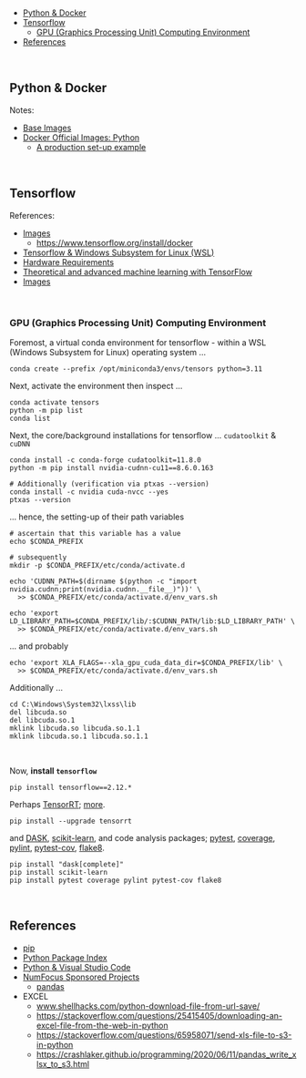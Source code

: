 <br>

* [Python & Docker](#python--docker)
* [Tensorflow](#tensorflow)
  * [GPU (Graphics Processing Unit) Computing Environment](#gpu-graphics-processing-unit-computing-environment)
* [References](#references)

<br>

## Python & Docker

Notes:
* [Base Images](https://pythonspeed.com/articles/base-image-python-docker-images/)
* [Docker Official Images: Python](https://hub.docker.com/_/python/)
  * [A production set-up example](https://github.com/discourses/augmentation/blob/master/Dockerfile)

<br>

## Tensorflow

References:

* [Images](https://hub.docker.com/r/tensorflow/tensorflow/tags)
  * https://www.tensorflow.org/install/docker
* [Tensorflow & Windows Subsystem for Linux (WSL)](https://www.tensorflow.org/install/pip#windows-wsl2)
* [Hardware Requirements](https://www.tensorflow.org/install/pip#hardware_requirements)
* [Theoretical and advanced machine learning with TensorFlow](https://www.tensorflow.org/resources/learn-ml/theoretical-and-advanced-machine-learning)
* [Images](https://www.tensorflow.org/tutorials/load_data/images)

<br>

### GPU (Graphics Processing Unit) Computing Environment

Foremost, a virtual conda environment for tensorflow - within a WSL (Windows Subsystem for Linux) operating system ...

```shell
conda create --prefix /opt/miniconda3/envs/tensors python=3.11
```

Next, activate the environment then inspect ...

```shell
conda activate tensors
python -m pip list
conda list
```

Next, the core/background installations for tensorflow ... `cudatoolkit` & `cuDNN`

```shell
conda install -c conda-forge cudatoolkit=11.8.0
python -m pip install nvidia-cudnn-cu11==8.6.0.163

# Additionally (verification via ptxas --version)
conda install -c nvidia cuda-nvcc --yes
ptxas --version
```

... hence, the setting-up of their path variables

```shell
# ascertain that this variable has a value
echo $CONDA_PREFIX

# subsequently
mkdir -p $CONDA_PREFIX/etc/conda/activate.d

echo 'CUDNN_PATH=$(dirname $(python -c "import nvidia.cudnn;print(nvidia.cudnn.__file__)"))' \
  >> $CONDA_PREFIX/etc/conda/activate.d/env_vars.sh
  
echo 'export LD_LIBRARY_PATH=$CONDA_PREFIX/lib/:$CUDNN_PATH/lib:$LD_LIBRARY_PATH' \
  >> $CONDA_PREFIX/etc/conda/activate.d/env_vars.sh
```

... and probably

```shell
echo 'export XLA_FLAGS=--xla_gpu_cuda_data_dir=$CONDA_PREFIX/lib' \
  >> $CONDA_PREFIX/etc/conda/activate.d/env_vars.sh
```

Additionally ...

```commandline
cd C:\Windows\System32\lxss\lib
del libcuda.so
del libcuda.so.1
mklink libcuda.so libcuda.so.1.1
mklink libcuda.so.1 libcuda.so.1.1
```

<br>

Now, **install `tensorflow`**

```shell
pip install tensorflow==2.12.*
```

Perhaps [TensorRT](https://www.tensorflow.org/install/pip#windows-wsl2:~:text=improve%20latency%20and%20throughput%20for%20inference); [more](https://docs.nvidia.com/deeplearning/tensorrt/archives/tensorrt-861/index.html).

```shell
pip install --upgrade tensorrt
```


and [DASK](https://www.dask.org), [scikit-learn](https://scikit-learn.org/stable/), and code analysis packages; [pytest](https://docs.pytest.org/en/latest/), [coverage](https://coverage.readthedocs.io/en/7.3.3/), [pylint](https://pylint.readthedocs.io/en/latest/), [pytest-cov](https://pytest-cov.readthedocs.io/en/latest/), [flake8](https://flake8.pycqa.org/en/latest/).

```shell
pip install "dask[complete]"
pip install scikit-learn
pip install pytest coverage pylint pytest-cov flake8
```

<br>

## References

* [pip](https://pip.pypa.io/en/stable/)
* [Python Package Index](https://pypi.org)
* [Python & Visual Studio Code](https://code.visualstudio.com/docs/python/python-tutorial)
* [NumFocus Sponsored Projects](https://numfocus.org/sponsored-projects)
  * [pandas](https://pandas.pydata.org)
* EXCEL
  * www.shellhacks.com/python-download-file-from-url-save/
  * https://stackoverflow.com/questions/25415405/downloading-an-excel-file-from-the-web-in-python
  * https://stackoverflow.com/questions/65958071/send-xls-file-to-s3-in-python
  * https://crashlaker.github.io/programming/2020/06/11/pandas_write_xlsx_to_s3.html

<br>
<br>

<br> 
<br>

<br> 
<br>

<br> 
<br>